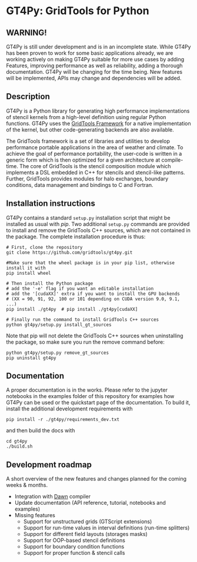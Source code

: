 GT4Py: GridTools for Python
===========================

WARNING!
--------

GT4Py is still under development and is in an incomplete state. While 
GT4Py has been proven to work for some basic applications already, we are
working actively on making GT4Py suitable for more use cases by adding 
Features, improving performance as well as reliability, adding a thorough
documentation. GT4Py will be changing for the time being. New features will
be implemented, APIs may change and dependencies will be added.


Description
-----------

GT4Py is a Python library for generating high performance
implementations of stencil kernels from a high-level definition using
regular Python functions. GT4Py uses the [GridTools
Framework](https://github.com/GridTools/gridtools) for a native
implementation of the kernel, but other code-generating backends are
also available.

The GridTools framework is a set of libraries and utilities to develop
performance portable applications in the area of weather and climate. To
achieve the goal of performance portability, the user-code is written in
a generic form which is then optimized for a given architecture at
compile-time. The core of GridTools is the stencil composition module
which implements a DSL embedded in C++ for stencils and stencil-like
patterns. Further, GridTools provides modules for halo exchanges,
boundary conditions, data management and bindings to C and Fortran.

Installation instructions
-------------------------

GT4Py contains a standard `setup.py` installation script that might be
installed as usual with *pip*. Two additional `setup.py` commands are
provided to install and remove the GridTools C++ sources, which are not
contained in the package. The complete installation procedure is thus:

    # First, clone the repository
    git clone https://github.com/gridtools/gt4py.git
    
    #Make sure that the wheel package is in your pip list, otherwise install it with
    pip install wheel

    # Then install the Python package
    # add the '-e' flag if you want an editable installation
    # add the '[cudaXX]' extra if you want to install the GPU backends
    # (XX = 90, 91, 92, 100 or 101 depending on CUDA version 9.0, 9.1, ...)
    pip install ./gt4py  # pip install ./gt4py[cudaXX]

    # Finally run the command to install GridTools C++ sources
    python gt4py/setup.py install_gt_sources

Note that pip will not delete the GridTools C++ sources when
uninstalling the package, so make sure you run the remove command
before:

    python gt4py/setup.py remove_gt_sources
    pip uninstall gt4py

Documentation
-------------

A proper documentation is in the works. Please refer to the jupyter notebooks
in the examples folder of this repository for examples how GT4Py can be
used or the quickstart page of the documentation.
To build it, install the additional development requirements with

    pip install -r ./gt4py/requirements_dev.txt

and then build the docs with

    cd gt4py
    ./build.sh

Development roadmap
-------------------

A short overview of the new features and changes planned for the coming
weeks & months.


*  Integration with [Dawn](https://github.com/MeteoSwiss-APN/dawn)
    compiler
* Update documentation (API reference, tutorial, notebooks and examples)
* Missing features
    - Support for unstructured grids (GTScript extensions)
    - Support for run-time values in interval definitions (run-time splitters)
    - Support for different field layouts (storages masks)
    - Support for OOP-based stencil definitions
    - Support for boundary condition functions
    - Support for proper function & stencil calls


